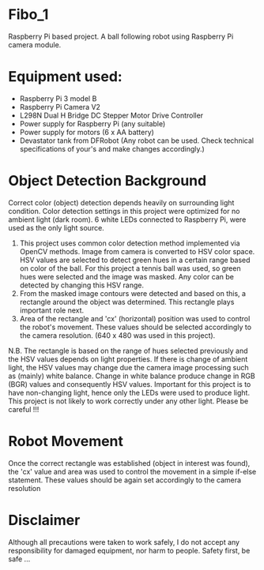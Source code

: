 # Fibo_1
Raspberry Pi based project. A ball following robot using Raspberry Pi camera module.

# Equipment used:
- Raspberry Pi 3 model B
- Raspberry Pi Camera V2
- L298N Dual H Bridge DC Stepper Motor Drive Controller
- Power supply for Raspberry Pi (any suitable)
- Power supply for motors (6 x AA battery)
- Devastator tank from DFRobot (Any robot can be used. Check technical specifications of your's and make changes accordingly.)

# Object Detection Background
Correct color (object) detection depends heavily on surrounding light condition. Color detection settings in this project were optimized for no ambient light (dark room). 6 white LEDs connected to Raspberry Pi, were used as the only light source.

1. This project uses common color detection method implemented via OpenCV methods. Image from camera is converted to HSV color space. HSV values are selected to detect green hues in a certain range based on color of the ball. For this project a tennis ball was used, so green hues were selected and the image was masked. Any color can be detected by changing this HSV range. 
2. From the masked image contours were detected and based on this, a rectangle around the object was determined. This rectangle plays important role next.
3. Area of the rectangle and 'cx' (horizontal) position was used to control the robot's movement. These values should be selected accordingly to the camera resolution. (640 x 480 was used in this project).

N.B. The rectangle is based on the range of hues selected previously and the HSV values depends on light properties. If there is change of ambient light, the HSV values may change due the camera image processing such as (mainly) white balance. Change in white balance produce change in RGB (BGR) values and consequently HSV values. Important for this project is to have non-changing light, hence only the LEDs were used to produce light. This project is not likely to work correctly under any other light. Please be careful !!!

# Robot Movement
Once the correct rectangle was established (object in interest was found), the 'cx' value and area was used to control the movement in a simple if-else statement. These values should be again set accordingly to the camera resolution

# Disclaimer
Although all precautions were taken to work safely, I do not accept any responsibility for damaged equipment, nor harm to people. Safety first, be safe ...
